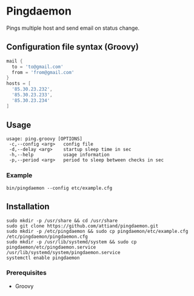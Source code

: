 # Pingdaemon

Pings multiple host and send email on status change.

## Configuration file syntax (Groovy)

```groovy
mail {
  to = 'to@gmail.com'
  from = 'from@gmail.com'
}
hosts = [
  '85.30.23.232',
  '85.30.23.233',
  '85.30.23.234'
]
```
## Usage
```
usage: ping.groovy [OPTIONS]
 -c,--config <arg>   config file
 -d,--delay <arg>    startup sleep time in sec
 -h,--help           usage information
 -p,--period <arg>   period to sleep between checks in sec
```
### Example

```
bin/pingdaemon --config etc/example.cfg
```
## Installation

```
sudo mkdir -p /usr/share && cd /usr/share
sudo git clone https://github.com/attiand/pingdaemon.git
sudo mkdir -p /etc/pingdaemon && sudo cp pingdaemon/etc/example.cfg /etc/pingdaemon/pingdaemon.cfg
sudo mkdir -p /usr/lib/systemd/system && sudo cp pingdaemon/etc/pingdaemon.service /usr/lib/systemd/system/pingdaemon.service
systemctl enable pingdaemon
```
### Prerequisites

* Groovy
